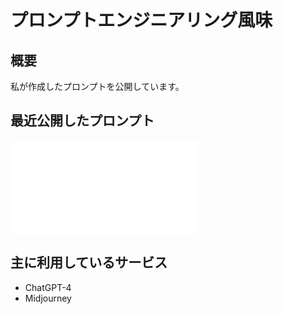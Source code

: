 # プロンプトエンジニアリング風味
## 概要
私が作成したプロンプトを公開しています。

## 最近公開したプロンプト
![news](./midjourney/ChatGPT2MJ.md 'Generate Prompt for Midjourney by ChatGPT')

## 主に利用しているサービス
* ChatGPT-4
* Midjourney